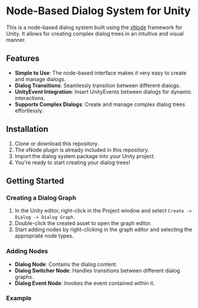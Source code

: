 # Node-Based Dialog System for Unity

This is a node-based dialog system built using the <a href = "https://github.com/Siccity/xNode">xNode</a> framework for Unity. It allows for creating complex dialog trees in an intuitive and visual manner.

## Features

- **Simple to Use**: The node-based interface makes it very easy to create and manage dialogs.
- **Dialog Transitions**: Seamlessly transition between different dialogs.
- **UnityEvent Integration**: Insert UnityEvents between dialogs for dynamic interactions.
- **Supports Complex Dialogs**: Create and manage complex dialog trees effortlessly.

## Installation

1. Clone or download this repository.
2. The xNode plugin is already included in this repository.
3. Import the dialog system package into your Unity project.
4. You're ready to start creating your dialog trees!

## Getting Started

### Creating a Dialog Graph

1. In the Unity editor, right-click in the Project window and select `Create -> Dialog -> Dialog Graph`.
2. Double-click the created asset to open the graph editor.
3. Start adding nodes by right-clicking in the graph editor and selecting the appropriate node types.

### Adding Nodes

- **Dialog Node**: Contains the dialog content.
- **Dialog Switcher Node**: Handles transitions between different dialog graphs.
- **Dialog Event Node**: Invokes the event contained within it.

### Example
